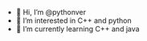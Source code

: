 - 👋 Hi, I’m @pythonver
- 👀 I’m interested in C++ and python
- 🌱 I’m currently learning C++ and java

<!---
pythonver/pythonver is a ✨ special ✨ repository because its `README.md` (this file) appears on your GitHub profile.
You can click the Preview link to take a look at your changes.
--->
